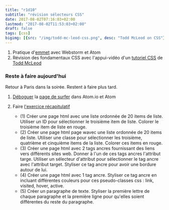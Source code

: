 ```yaml
---
title: "r1d10"
subtitle: "révision sélecteurs CSS"
date: 2017-08-02T07:16:03+02:00
lastmod: "2017-08-02T11:53:03+02:00"
draft: false
tags: [css]
bigimg: [{src: "/img/todd-mc-leod-css.png", desc: "Todd McLeod on CSS"}]
---
```

1. Pratique d'[emmet](https://emmet.io/) avec Webstorm et Atom
2. Révision des fondamentaux CSS avec l'appui-vidéo d'un [tutoriel CSS](https://www.greatercommons.com/learn/6708511014649856) de [Todd McLeod](https://twitter.com/todd_mcleod)<!--more-->

### Reste à faire aujourd'hui 

Retour à Paris dans la soirée. Restent à faire plus tard.

1. [Déboguer](https://www.udemy.com/html-tutorial/learn/v4/t/lecture/5775022?start=0) la [page de surfer](https://www.udemy.com/html-tutorial/learn/v4/t/lecture/5775020?start=0) dans Atom.io et Atom
2. Faire [l'exercice récapitulatif](https://docs.google.com/document/d/1aBzcpuPE8iFxtrb9JUDgsNPt1Clr_B4V36pnzHc-KYE/edit#)


	  - (1) Créer une page html avec une liste ordonnée de 20 items de liste. Utiliser un ID pour sélectionner le troisième item de liste. Colorer le troisième item de liste en rouge.
	  - (2) Créer une page html page wavec une liste ordonnée de 20 items de liste. Utiliser une classe pour sélectionner les troisième, quatrième et cinquième items de la liste. Colorer ces items en rouge.
	  - (3) Créer une page html avec 2 tags ancres fournissant des liens vers différents sites web. Donner à l'un de ces tags ancres l'attribut targe. Utiliser un sélecteur d'attribut pour sélectionner le tag ancre avec l'attribut target. Styliser ce tag ancre pour avoir une bordure autour de lui.
	  - (4) Créer une page html avec 1 tag ancre. Styliser ce tag ancre en incluant différentes couleurs pour ces pseudo-classes css : link, visited, hover, active. 
	  - (5) Créer un paragraphe de texte. Styliser la première lettre de chaque paragraphe et la première ligne pour qu'elles soient différentes du reste du paragraphe.

<!--

## CSS sélecteurs imbriqués

- div p
	- Tous les tags p dans une div. Où qu'ils soient
- div > p
	- Tous les tags p immédiatement sous une div
- div ~ p
	- Tous les tags p qui sont des enfants de mêmes parents sous une div
- div + p
	- Tous les tags p qui sont un voisin immédiat suivant une div
### Description

We can further refine which elements we target on an HTML page by using CSS nested CSS selectors.

  - File: [019_css-selectors](https://github.com/GoesToEleven/html-css-bootcamp)
  - Video: 71 / take 01
  - [Sélecteur de voisin direct](https://developer.mozilla.org/fr/docs/Web/CSS/S%C3%A9lecteur_de_voisin_direct)
-->


